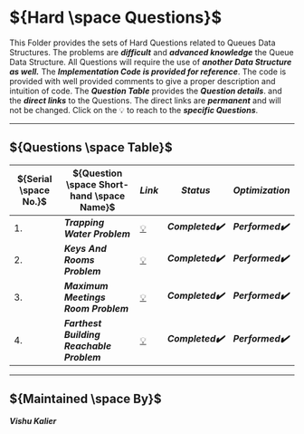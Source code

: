 
# ${Hard \space Questions}$

  This Folder provides the sets of Hard Questions related to Queues Data Structures. The problems are ***difficult*** and ***advanced knowledge*** the Queue Data 
  Structure. All Questions will require the use of ***another Data Structure as well.*** The ***Implementation Code is provided for reference***. 
  The code is provided with well provided comments to give a proper description and intuition of code. The ***Question Table*** provides the ***Question details***. 
  and the ***direct links*** to the Questions. The direct links are ***permanent*** and will not be changed. Click on the :bulb: to reach to the ***specific Questions***.

------

## ${Questions \space Table}$

| ${Serial \space No.}$ | ${Question \space Short-hand \space Name}$ | ${Link}$ | ${Status}$ | ${Optimization}$ |
|-|-|-|-|-|
| 1. | <b><i>Trapping Water Problem | [:bulb:](https://github.com/VishuKalier2003/Queues/blob/main/Hard%20Questions/TrappingRainWater.md) | <b><i>Completed:heavy_check_mark: | <b><i>Performed:heavy_check_mark: |
| 2. | <b><i>Keys And Rooms Problem | [:bulb:](https://github.com/VishuKalier2003/Queues/blob/main/Hard%20Questions/KeysAndRoomsProblem.md) | <b><i>Completed:heavy_check_mark: | <b><i>Performed:heavy_check_mark: |
| 3. | <b><i>Maximum Meetings Room Problem | [:bulb:](https://github.com/VishuKalier2003/Queues/blob/main/Hard%20Questions/MaximumMeetingRoom.md) | <b><i>Completed:heavy_check_mark: | <b><i>Performed:heavy_check_mark: |
| 4. | <b><i>Farthest Building Reachable Problem | [:bulb:](https://github.com/VishuKalier2003/Queues/blob/main/Hard%20Questions/FarthestBuildingReachable.md) | <b><i>Completed:heavy_check_mark: | <b><i>Performed:heavy_check_mark: |


-------

## ${Maintained \space By}$
<b><i> Vishu Kalier
